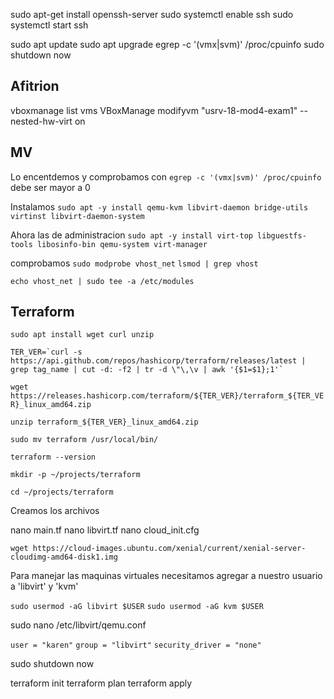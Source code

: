sudo apt-get install openssh-server
sudo systemctl enable ssh
sudo systemctl start ssh

sudo apt update
sudo apt upgrade
egrep -c '(vmx|svm)' /proc/cpuinfo
sudo shutdown now

## Afitrion

vboxmanage list vms
VBoxManage modifyvm "usrv-18-mod4-exam1" --nested-hw-virt on

## MV

Lo encentdemos y comprobamos con `egrep -c '(vmx|svm)' /proc/cpuinfo` debe ser mayor a 0

Instalamos `sudo apt -y install qemu-kvm libvirt-daemon bridge-utils virtinst libvirt-daemon-system`

Ahora las de administracion `sudo apt -y install virt-top libguestfs-tools libosinfo-bin qemu-system virt-manager`

comprobamos `sudo modprobe vhost_net`
`lsmod | grep vhost`

`echo vhost_net | sudo tee -a /etc/modules`

## Terraform

`sudo apt install wget curl unzip`

```
TER_VER=`curl -s https://api.github.com/repos/hashicorp/terraform/releases/latest | grep tag_name | cut -d: -f2 | tr -d \"\,\v | awk '{$1=$1};1'`

```

`wget https://releases.hashicorp.com/terraform/${TER_VER}/terraform_${TER_VER}_linux_amd64.zip`

`unzip terraform_${TER_VER}_linux_amd64.zip`

`sudo mv terraform /usr/local/bin/`

`terraform --version`

`mkdir -p ~/projects/terraform`

`cd ~/projects/terraform`

Creamos los archivos

nano main.tf
nano libvirt.tf
nano cloud_init.cfg

`wget https://cloud-images.ubuntu.com/xenial/current/xenial-server-cloudimg-amd64-disk1.img`

Para manejar las maquinas virtuales necesitamos agregar a nuestro usuario a 'libvirt' y 'kvm'

`sudo usermod -aG libvirt $USER`
`sudo usermod -aG kvm $USER`


sudo nano /etc/libvirt/qemu.conf

`user = "karen"`
`group = "libvirt"`
`security_driver = "none"`

sudo shutdown now

terraform init
terraform plan
terraform apply
